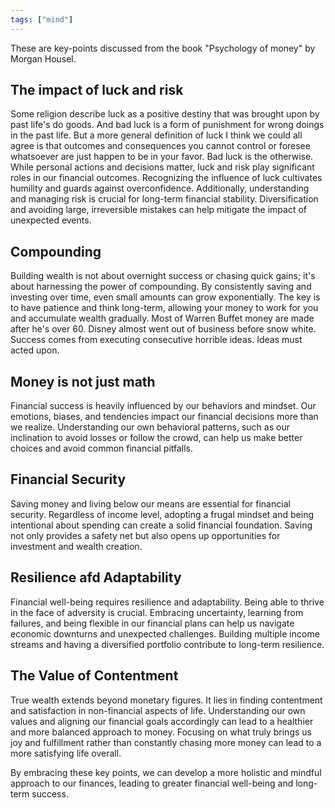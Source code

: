 ```yaml
---
tags: ["mind"]
---
```



These are key-points discussed from the book "Psychology of money" by Morgan Housel.

## The impact of luck and risk

Some religion describe luck as a positive destiny that was brought upon by past life's do goods. And bad luck is a form of punishment for wrong doings in the past life.
But a more general definition of luck I think we could all agree is that outcomes and consequences you cannot control or foresee whatsoever are just happen to be in your favor. Bad luck is the otherwise.
While personal actions and decisions matter, luck and risk play significant roles in our financial outcomes. Recognizing the influence of luck cultivates humility and guards against overconfidence. Additionally, understanding and managing risk is crucial for long-term financial stability. Diversification and avoiding large, irreversible mistakes can help mitigate the impact of unexpected events.


## Compounding
Building wealth is not about overnight success or chasing quick gains; it's about harnessing the power of compounding. By consistently saving and investing over time, even small amounts can grow exponentially. The key is to have patience and think long-term, allowing your money to work for you and accumulate wealth gradually. Most of Warren Buffet money are made after he's over 60. Disney almost went out of business before snow white. Success comes from executing consecutive horrible ideas. Ideas must acted upon. 


## Money is not just math 
Financial success is heavily influenced by our behaviors and mindset. Our emotions, biases, and tendencies impact our financial decisions more than we realize. Understanding our own behavioral patterns, such as our inclination to avoid losses or follow the crowd, can help us make better choices and avoid common financial pitfalls.


## Financial Security
Saving money and living below our means are essential for financial security. Regardless of income level, adopting a frugal mindset and being intentional about spending can create a solid financial foundation. Saving not only provides a safety net but also opens up opportunities for investment and wealth creation.


## Resilience afd Adaptability
Financial well-being requires resilience and adaptability. Being able to thrive in the face of adversity is crucial. Embracing uncertainty, learning from failures, and being flexible in our financial plans can help us navigate economic downturns and unexpected challenges. Building multiple income streams and having a diversified portfolio contribute to long-term resilience.


## The Value of Contentment
True wealth extends beyond monetary figures. It lies in finding contentment and satisfaction in non-financial aspects of life. Understanding our own values and aligning our financial goals accordingly can lead to a healthier and more balanced approach to money. Focusing on what truly brings us joy and fulfillment rather than constantly chasing more money can lead to a more satisfying life overall.


By embracing these key points, we can develop a more holistic and mindful approach to our finances, leading to greater financial well-being and long-term success.

